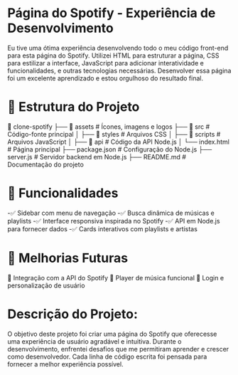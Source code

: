 # Página do Spotify - Experiência de Desenvolvimento
Eu tive uma ótima experiência desenvolvendo todo o meu código front-end para esta página do Spotify. 
Utilizei HTML para estruturar a página, CSS para estilizar a interface, JavaScript para adicionar interatividade e funcionalidades, e outras tecnologias necessárias. Desenvolver essa página foi um excelente aprendizado e estou orgulhoso do resultado final.

# 📂 Estrutura do Projeto
📂 clone-spotify
 ├── 📁 assets          # Ícones, imagens e logos
 ├── 📁 src             # Código-fonte principal
 │   ├── 📁 styles      # Arquivos CSS
 │   ├── 📁 scripts     # Arquivos JavaScript
 │   ├── 📁 api         # Código da API Node.js
 │   └── index.html     # Página principal
 ├── package.json       # Configuração do Node.js
 ├── server.js          # Servidor backend em Node.js
 ├── README.md          # Documentação do projeto

# 🎯 Funcionalidades
-✅ Sidebar com menu de navegação 
-✅ Busca dinâmica de músicas e playlists 
-✅ Interface responsiva inspirada no Spotify 
-✅ API em Node.js para fornecer dados 
-✅ Cards interativos com playlists e artistas

# 🌟 Melhorias Futuras
🔹 Integração com a API do Spotify
🔹 Player de música funcional
🔹 Login e personalização de usuário

# Descrição do Projeto:
O objetivo deste projeto foi criar uma página do Spotify que oferecesse uma experiência de usuário agradável e intuitiva. Durante o desenvolvimento, enfrentei desafios que me permitiram aprender e crescer como desenvolvedor. Cada linha de código escrita foi pensada para fornecer a melhor experiência possível.
